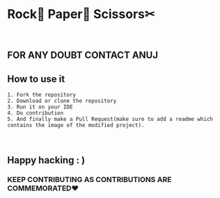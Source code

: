 # Rock🥌 Paper📜 Scissors✂

<br/>

## FOR ANY DOUBT CONTACT ANUJ


## How to use it


```
1. Fork the repository
2. Download or clone the repository
3. Run it on your IDE
4. Do contribution
5. And finally make a Pull Request(make sure to add a readme which contains the image of the modified project).

```

<br />


## Happy hacking : )



### KEEP CONTRIBUTING AS CONTRIBUTIONS ARE COMMEMORATED♥

